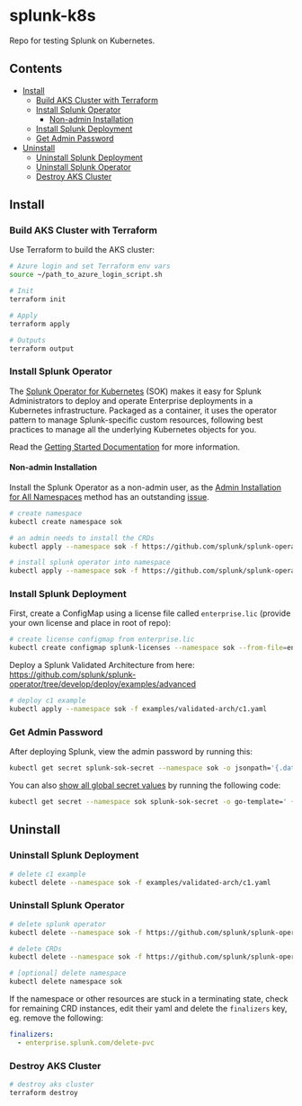 <!-- omit in toc -->
# splunk-k8s

Repo for testing Splunk on Kubernetes.

<!-- omit in toc -->
## Contents

- [Install](#install)
  - [Build AKS Cluster with Terraform](#build-aks-cluster-with-terraform)
  - [Install Splunk Operator](#install-splunk-operator)
    - [Non-admin Installation](#non-admin-installation)
  - [Install Splunk Deployment](#install-splunk-deployment)
  - [Get Admin Password](#get-admin-password)
- [Uninstall](#uninstall)
  - [Uninstall Splunk Deployment](#uninstall-splunk-deployment)
  - [Uninstall Splunk Operator](#uninstall-splunk-operator)
  - [Destroy AKS Cluster](#destroy-aks-cluster)

## Install

### Build AKS Cluster with Terraform

Use Terraform to build the AKS cluster:

```bash
# Azure login and set Terraform env vars
source ~/path_to_azure_login_script.sh

# Init
terraform init

# Apply
terraform apply

# Outputs
terraform output
```

### Install Splunk Operator

The [Splunk Operator for Kubernetes](https://github.com/splunk/splunk-operator) (SOK) makes it easy for Splunk
Administrators to deploy and operate Enterprise deployments in a Kubernetes infrastructure. Packaged as a container,
it uses the operator pattern to manage Splunk-specific custom resources, following best practices to manage all the
underlying Kubernetes objects for you.

Read the [Getting Started Documentation](https://github.com/splunk/splunk-operator/blob/develop/docs/README.md) for
more information.

#### Non-admin Installation

Install the Splunk Operator as a non-admin user, as the [Admin Installation for All Namespaces](https://github.com/splunk/splunk-operator/blob/develop/docs/Install.md#admin-installation-for-all-namespaces)
method has an outstanding [issue](https://github.com/splunk/splunk-operator/issues/206).

```bash
# create namespace
kubectl create namespace sok

# an admin needs to install the CRDs
kubectl apply --namespace sok -f https://github.com/splunk/splunk-operator/releases/download/1.0.1/splunk-operator-crds.yaml

# install splunk operator into namespace
kubectl apply --namespace sok -f https://github.com/splunk/splunk-operator/releases/download/1.0.1/splunk-operator-noadmin.yaml
```

### Install Splunk Deployment

First, create a ConfigMap using a license file called `enterprise.lic` (provide your own license and place in root of repo):

```bash
# create license configmap from enterprise.lic
kubectl create configmap splunk-licenses --namespace sok --from-file=enterprise.lic
```

Deploy a Splunk Validated Architecture from here: https://github.com/splunk/splunk-operator/tree/develop/deploy/examples/advanced

```bash
# deploy c1 example
kubectl apply --namespace sok -f examples/validated-arch/c1.yaml
```

### Get Admin Password

After deploying Splunk, view the admin password by running this:

```bash
kubectl get secret splunk-sok-secret --namespace sok -o jsonpath='{.data.password}' | base64 --decode
```

You can also [show all global secret values](https://github.com/splunk/splunk-operator/blob/develop/docs/Examples.md#reading-global-kubernetes-secret-object)
by running the following code:

```bash
kubectl get secret --namespace sok splunk-sok-secret -o go-template=' {{range $k,$v := .data}}{{printf "%s: " $k}}{{if not $v}}{{$v}}{{else}}{{$v | base64decode}}{{end}}{{"\n"}}{{end}}'
```

## Uninstall

### Uninstall Splunk Deployment

```bash
# delete c1 example
kubectl delete --namespace sok -f examples/validated-arch/c1.yaml
```

### Uninstall Splunk Operator

```bash
# delete splunk operator
kubectl delete --namespace sok -f https://github.com/splunk/splunk-operator/releases/download/1.0.1/splunk-operator-noadmin.yaml

# delete CRDs
kubectl delete --namespace sok -f https://github.com/splunk/splunk-operator/releases/download/1.0.1/splunk-operator-crds.yaml

# [optional] delete namespace
kubectl delete namespace sok
```

If the namespace or other resources are stuck in a terminating state, check for remaining CRD instances, edit their
yaml and delete the `finalizers` key, eg. remove the following:

```yaml
finalizers:
  - enterprise.splunk.com/delete-pvc
```

### Destroy AKS Cluster

```bash
# destroy aks cluster
terraform destroy
```
